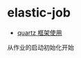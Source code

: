 # elastic-job

* [quartz 框架使用](http://www.quartz-scheduler.org/documentation/quartz-2.2.2/tutorials/)

从作业的启动初始化开始